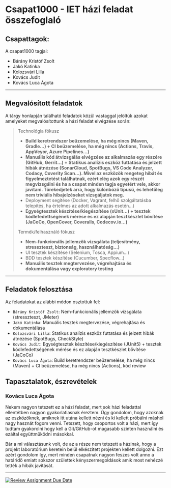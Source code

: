 # Csapat1000 - IET házi feladat összefoglaló

## Csapattagok:
A csapat1000 tagjai:
- Bárány Kristóf Zsolt 
- Jakó Katinka
- Kolozsvári Lilla
- Kovács Judit
- Kovács Luca Ágota

---

## Megvalósított feladatok
A tárgy honlapján található feladatok közül vastaggal jelöltük azokat amelyeket megvalósítottunk a házi feladat elvégzése során:

> Technológia fókusz 
> 
> - **Build keretrendszer beüzemelése, ha még nincs (Maven, Gradle...) + CI beüzemelése, ha még nincs (Actions, Travis, AppVeyor, Azure Pipelines...)**
> - **Manuális kód átvizsgálás elvégzése az alkalmazás egy részére (GitHub, Gerrit...) + Statikus analízis eszköz futtatása és jelzett hibák átnézése (SonarCloud, SpotBugs, VS Code Analyzer, Codacy, Coverity Scan...). Mivel az eszközök rengeteg hibát és figyelmeztetést találhatnak, ezért elég azok egy részét megvizsgálni és ha a csapat minden tagja egyetért vele, akkor javítani. Törekedjetek arra, hogy különböző típusú, és lehetőleg nem triviális hibajelzéseket vizsgáljatok meg.**  
> - Deployment segítése (Docker, Vagrant, felhő szolgáltatásba telepítés, ha értelmes az adott alkalmazás esetén...)  
> - **Egységtesztek készítése/kiegészítése (xUnit...) + tesztek kódlefedettségének mérése és ez alapján tesztkészlet bővítése (JaCoCo, OpenCover, Coveralls, Codecov.io...)**  
> 
> Termék/felhasználó fókusz  
> - **Nem-funkcionális jellemzők vizsgálata (teljesítmény, stresszteszt, biztonság, használhatóság...)**  
> - UI tesztek készítése (Selenium, Tosca, Appium...)  
> - BDD tesztek készítése (Cucumber, Specflow...)  
> - **Manuális tesztek megtervezése, végrehajtása és dokumentálása vagy exploratory testing**

---

## Feladatok felosztása
Az feladatokat az alábbi módon osztottuk fel:

- ```Bárány Kristóf Zsolt```: Nem-funkcionális jellemzők vizsgálata (stresszteszt, JMeter)
- ```Jakó Katinka```: Manuális tesztek megtervezése, végrehajtása és dokumentálása
- ```Kolozsvári Lilla```: Statikus analízis eszköz futtatása és jelzett hibák átnézése (SpotBugs, CheckStyle)
- ```Kovács Judit```: Egységtesztek készítése/kiegészítése (JUnit5) + tesztek kódlefedettségének mérése és ez alapján tesztkészlet bővítése (JaCoCo)
- ```Kovács Luca Ágota```: Build keretrendszer beüzemelése, ha még nincs (Maven) + CI beüzemelése, ha még nincs (Actions), kód review


## Tapasztalatok, észrevételek

### Kovács Luca Ágota
Nekem nagyon tetszett ez a házi feladat, mert sok házi feladattal ellentétben nagyon gyakorlatiasnak éreztem. Úgy gondolom, hogy azoknak az eszközöknek, amiknek itt utána kellett nézni és ki kellett próbálni máshol nagy hasznát fogom venni. Tetszett, hogy csoportos volt a házi, mert így tudtam gyakorolni hogy kell a Git/GitHub-ot magasabb szinten használni és ezáltal együttműködni másokkal.

Bár a mi választásunk volt, de az a része nem tetszett a házinak, hogy a projekt laboratórium keretein belül elkészített projekten kellett dolgozni. Ezt azért gondolom így, mert minden csapatnak nagyon feszes volt anno a határidő emiatt sokszor születtek kényszermegoldások amik most nehézzé tették a hibák javítását.


---

[![Review Assignment Due Date](https://classroom.github.com/assets/deadline-readme-button-24ddc0f5d75046c5622901739e7c5dd533143b0c8e959d652212380cedb1ea36.svg)](https://classroom.github.com/a/coREwzrI)

